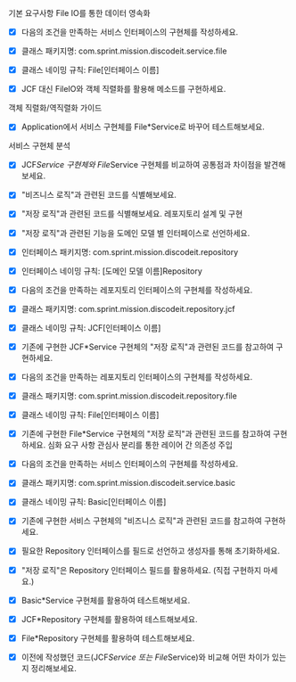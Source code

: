 기본 요구사항
File IO를 통한 데이터 영속화
-[x]  다음의 조건을 만족하는 서비스 인터페이스의 구현체를 작성하세요.

-[x]  클래스 패키지명: com.sprint.mission.discodeit.service.file

-[x]  클래스 네이밍 규칙: File[인터페이스 이름]

-[x]  JCF 대신 FileIO와 객체 직렬화를 활용해 메소드를 구현하세요.

객체 직렬화/역직렬화 가이드

-[x]  Application에서 서비스 구현체를 File*Service로 바꾸어 테스트해보세요.

서비스 구현체 분석
-[x] JCF*Service 구현체와 File*Service 구현체를 비교하여 공통점과 차이점을 발견해보세요.
-[x] "비즈니스 로직"과 관련된 코드를 식별해보세요.
-[x] "저장 로직"과 관련된 코드를 식별해보세요.
레포지토리 설계 및 구현
-[x] "저장 로직"과 관련된 기능을 도메인 모델 별 인터페이스로 선언하세요.
-[x] 인터페이스 패키지명: com.sprint.mission.discodeit.repository
-[x] 인터페이스 네이밍 규칙: [도메인 모델 이름]Repository
-[x] 다음의 조건을 만족하는 레포지토리 인터페이스의 구현체를 작성하세요.
-[x] 클래스 패키지명: com.sprint.mission.discodeit.repository.jcf
-[x] 클래스 네이밍 규칙: JCF[인터페이스 이름]
-[x] 기존에 구현한 JCF*Service 구현체의 "저장 로직"과 관련된 코드를 참고하여 구현하세요.
-[x] 다음의 조건을 만족하는 레포지토리 인터페이스의 구현체를 작성하세요.
-[x] 클래스 패키지명: com.sprint.mission.discodeit.repository.file
-[x] 클래스 네이밍 규칙: File[인터페이스 이름]
-[x] 기존에 구현한 File*Service 구현체의 "저장 로직"과 관련된 코드를 참고하여 구현하세요.
심화 요구 사항
관심사 분리를 통한 레이어 간 의존성 주입
-[x] 다음의 조건을 만족하는 서비스 인터페이스의 구현체를 작성하세요.
-[x] 클래스 패키지명: com.sprint.mission.discodeit.service.basic
-[x] 클래스 네이밍 규칙: Basic[인터페이스 이름]
-[x] 기존에 구현한 서비스 구현체의 "비즈니스 로직"과 관련된 코드를 참고하여 구현하세요.
-[x] 필요한 Repository 인터페이스를 필드로 선언하고 생성자를 통해 초기화하세요.
-[x] "저장 로직"은 Repository 인터페이스 필드를 활용하세요. (직접 구현하지 마세요.)
-[x] Basic*Service 구현체를 활용하여 테스트해보세요.
-[x]  JCF*Repository  구현체를 활용하여 테스트해보세요.

-[x]  File*Repository 구현체를 활용하여 테스트해보세요.

-[x] 이전에 작성했던 코드(JCF*Service 또는 File*Service)와 비교해 어떤 차이가 있는지 정리해보세요.
